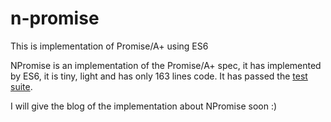 # n-promise
This is implementation of Promise/A+ using ES6

NPromise is an implementation of the Promise/A+ spec, it has implemented by ES6, it is tiny, light and has only 163 lines code. It has passed the [test suite](https://github.com/promises-aplus/promises-tests).

I will give the blog of the implementation about NPromise soon :)

